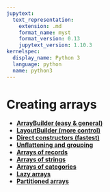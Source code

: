 ```yaml
---
jupytext:
  text_representation:
    extension: .md
    format_name: myst
    format_version: 0.13
    jupytext_version: 1.10.3
kernelspec:
  display_name: Python 3
  language: python
  name: python3
---
```


Creating arrays
===============

   * **[ArrayBuilder (easy & general)](how-to-create-arraybuilder)**
   * **[LayoutBuilder (more control)](how-to-create-layoutbuilder)**
   * **[Direct constructors (fastest)](how-to-create-constructors)**
   * **[Unflattening and grouping](how-to-create-unflatten-group)**
   * **[Arrays of records](how-to-create-records)**
   * **[Arrays of strings](how-to-create-strings)**
   * **[Arrays of categories](how-to-create-categorical)**
   * **[Lazy arrays](how-to-create-lazy)**
   * **[Partitioned arrays](how-to-create-partitioned)**
